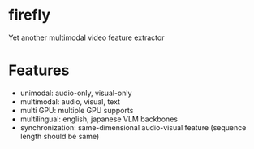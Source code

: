 # firefly
Yet another multimodal video feature extractor

# Features
- unimodal: audio-only, visual-only
- multimodal: audio, visual, text
- multi GPU: multiple GPU supports
- multilingual: english, japanese VLM backbones
- synchronization: same-dimensional audio-visual feature (sequence length should be same)